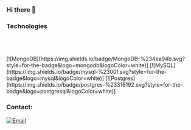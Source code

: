 ### Hi there 👋

<!--
**israelhervias/israelhervias** is a ✨ _special_ ✨ repository because its `README.md` (this file) appears on your GitHub profile.

Here are some ideas to get you started:

- 🔭 I’m currently working on ...
- 🌱 I’m currently learning ...
- 👯 I’m looking to collaborate on ...
- 🤔 I’m looking for help with ...
- 💬 Ask me about ...
- 📫 How to reach me: ...
- 😄 Pronouns: ...
- ⚡ Fun fact: ...
-->






### Technologies
</br>



</br>



</br>
[![MongoDB](https://img.shields.io/badge/MongoDB-%234ea94b.svg?style=for-the-badge&logo=mongodb&logoColor=white)]
[![MySQL](https://img.shields.io/badge/mysql-%2300f.svg?style=for-the-badge&logo=mysql&logoColor=white)]
[![Postgres](https://img.shields.io/badge/postgres-%23316192.svg?style=for-the-badge&logo=postgresql&logoColor=white)]

### Contact: 
[![Email](https://img.shields.io/badge/hello@gustavomart.in-email_personal-D14836?style=for-the-badge&logo=gmail&logoColor=white&labelColor=101010)](hello@gustavomart.in)

